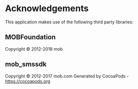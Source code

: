 # Acknowledgements
This application makes use of the following third party libraries:

## MOBFoundation

Copyright © 2012-2018 mob

## mob_smssdk

Copyright © 2012-2017 mob.com
Generated by CocoaPods - https://cocoapods.org
